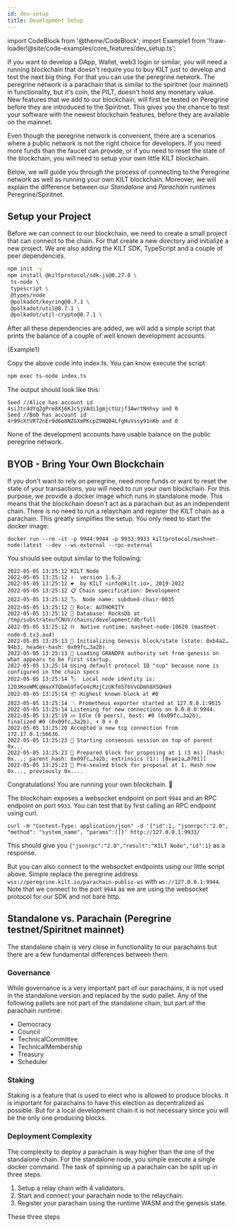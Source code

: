 ```yaml
---
id: dev-setup
title: Development Setup
---
```

import CodeBlock from '@theme/CodeBlock';
import Example1 from '!!raw-loader!@site/code-examples/core_features/dev_setup.ts';

If you want to develop a DApp, Wallet, web3 login or similar, you will need a running blockchain that doesn't require you to buy KILT just to develop and test the next big thing.
For that you can use the peregrine network.
The peregrine network is a parachain that is similar to the spiritnet (our mainnet) in functionality, but it's coin, the PILT, doesn't hold any monetary value.
New features that we add to our blockchain, will first be tested on Peregrine before they are introduced to the Spiritnet.
This gives you the chance to test your software with the newest blockchain features, before they are available on the mainnet.

Even though the peregrine network is convenient, there are a scenarios where a public network is not the right choice for developers.
If you need more funds than the faucet can provide, or if you need to reset the state of the blockchain, you will need to setup your own little KILT blockchain.

Below, we will guide you through the process of connecting to the Peregrine network as well as running your own KILT blockchain.
Moreover, we will explain the difference between our _Standalone_ and _Parachain_ runtimes Peregrine/Spiritnet.

## Setup your Project

Before we can connect to our blockchain, we need to create a small project that can connect to the chain.
For that create a new directory and initialize a new project.
We are also adding the KILT SDK, TypeScript and a couple of peer dependencies.

```bash npm2yarn
npm init -y
npm install @kiltprotocol/sdk-js@0.27.0 \
 ts-node \
 typescript \
 @types/node
 @polkadot/keyring@8.7.1 \
 @polkadot/util@8.7.1 \
 @polkadot/util-crypto@8.7.1 \
```

After all these dependencies are added, we will add a simple script that prints the balance of a couple of well known development accounts.

<CodeBlock className="language-js">
  {Example1}
</CodeBlock>

Copy the above code into index.ts.
You can know execute the script:

```bash npm2yarn
npm exec ts-node index.ts
```

The output should look like this:

```
Seed //Alice has account id 4siJtc4dYq2gPre8Xj6KJcSjVAdi1gmjctUzjf3AwrtNnhvy and 0
Seed //Bob has account id 4r99cXtVR72nEr9d6o8NZGXmPKcpZ9NQ84LfgHuVssy91nKb and 0
```

None of the development accounts have usable balance on the public peregrine network.

## BYOB - Bring Your Own Blockchain

If you don't want to rely on peregrine, need more funds or want to reset the state of your transactions, you will need to run your own blockchain.
For this purpose, we provide a docker image which runs in standalone mode.
This means that the blockchain doesn't act as a parachain but as an independent chain.
There is no need to run a relaychain and register the KILT chain as a parachain.
This greatly simplifies the setup.
You only need to start the docker image:

```
docker run --rm -it -p 9944:9944 -p 9933:9933 kiltprotocol/mashnet-node:latest --dev --ws-external --rpc-external
```

You should see output similar to the following:

```
2022-05-05 13:25:12 KILT Node
2022-05-05 13:25:12 ✌️  version 1.6.2
2022-05-05 13:25:12 ❤️  by KILT <info@kilt.io>, 2019-2022
2022-05-05 13:25:12 📋 Chain specification: Development
2022-05-05 13:25:12 🏷  Node name: subdued-chair-0035
2022-05-05 13:25:12 👤 Role: AUTHORITY
2022-05-05 13:25:12 💾 Database: RocksDb at /tmp/substrateufCNUV/chains/development/db/full
2022-05-05 13:25:12 ⛓  Native runtime: mashnet-node-10620 (mashnet-node-0.tx3.au4)
2022-05-05 13:25:13 🔨 Initializing Genesis block/state (state: 0xb4a2…94b3, header-hash: 0x09fc…3a2b)
2022-05-05 13:25:13 👴 Loading GRANDPA authority set from genesis on what appears to be first startup.
2022-05-05 13:25:14 Using default protocol ID "sup" because none is configured in the chain specs
2022-05-05 13:25:14 🏷  Local node identity is: 12D3KooWMCqWaxXTQbmG9feCe4cMzjCzUKfm5T6VvGDmh8X5QHe9
2022-05-05 13:25:14 📦 Highest known block at #0
2022-05-05 13:25:14 〽️ Prometheus exporter started at 127.0.0.1:9615
2022-05-05 13:25:14 Listening for new connections on 0.0.0.0:9944.
2022-05-05 13:25:19 💤 Idle (0 peers), best: #0 (0x09fc…3a2b), finalized #0 (0x09fc…3a2b), ⬇ 0 ⬆ 0
2022-05-05 13:25:20 Accepted a new tcp connection from 172.17.0.1:56636.
2022-05-05 13:25:23 🙌 Starting consensus session on top of parent 0x...
2022-05-05 13:25:23 🎁 Prepared block for proposing at 1 (3 ms) [hash: 0x...; parent_hash: 0x09fc…3a2b; extrinsics (1): [0xae1a…0701]]
2022-05-05 13:25:23 🔖 Pre-sealed block for proposal at 1. Hash now 0x..., previously 0x....
```

Congratulations!
You are running your own blockchain. 🎉

The blockchain exposes a websocket endpoint on port `9944` and an RPC endpoint on port `9933`.
You can test that by first calling an RPC endpoint using curl.

```
curl -H "Content-Type: application/json" -d '{"id":1, "jsonrpc":"2.0", "method": "system_name", "params":[]}' http://127.0.0.1:9933/
```

This should give you `{"jsonrpc":"2.0","result":"KILT Node","id":1}` as a response.

But you can also connect to the websocket endpoints using our little script above.
Simple replace the peregrine address `wss://peregrine.kilt.io/parachain-public-ws` with `ws://127.0.0.1:9944`.
Note that we connect to the port `9944` as we are using the websocket protocol for our SDK and not bare http.


## Standalone vs. Parachain (Peregrine testnet/Spiritnet mainnet)

The standalone chain is very close in functionality to our parachains but there are a few fundamental differences between them.

<!-- ### Blocktime

Block time is actually the same, but this might change in the future. -->

### Governance

While governance is a very important part of our parachains, it is not used in the standalone version and replaced by the sudo pallet.
Any of the following pallets are not part of the standalone chain, but part of the parachain runtime:

* Democracy
* Council
* TechnicalCommittee
* TechnicalMembership
* Treasury
* Scheduler

### Staking

Staking is a feature that is used to elect who is allowed to produce blocks.
It is important for parachains to have this election as decentralized as possible.
But for a local development chain it is not necessary since you will be the only one producing blocks.

### Deployment Complexity

The complexity to deploy a parachain is way higher than the one of the standalone chain.
For the standalone node, you simple execute a single docker command.
The task of spinning up a parachain can be split up in three steps.

1. Setup a relay chain with 4 validators.
2. Start and connect your parachain node to the relaychain.
3. Register your parachain using the runtime WASM and the genesis state.

These three steps

